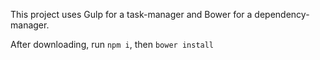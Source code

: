
This project uses Gulp for a task-manager and Bower for a dependency-manager.

After downloading, run `npm i`, then `bower install`